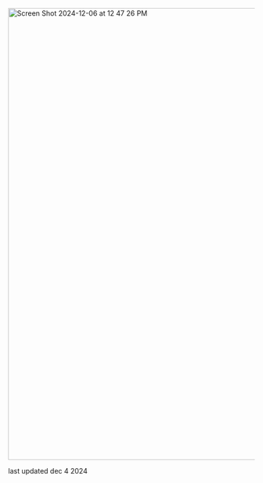 <img width="922" alt="Screen Shot 2024-12-06 at 12 47 26 PM" src="https://github.com/user-attachments/assets/be82e7de-3fd5-4bfe-8c67-b444f9de3017">

last updated dec 4 2024
